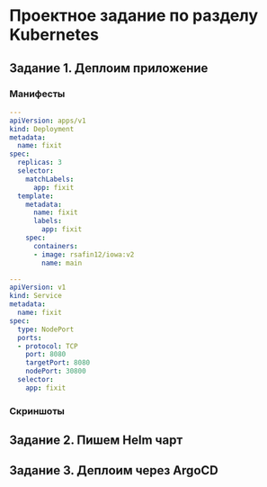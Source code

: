 
# Проектное задание по разделу Kubernetes  

## Задание 1. Деплоим приложение  
### Манифесты
```yaml
---
apiVersion: apps/v1
kind: Deployment
metadata:
  name: fixit
spec:
  replicas: 3
  selector:
    matchLabels:
      app: fixit
  template:
    metadata:
      name: fixit
      labels:
        app: fixit
    spec:
      containers:
      - image: rsafin12/iowa:v2
        name: main
```
```yaml
---
apiVersion: v1
kind: Service
metadata:
  name: fixit
spec:
  type: NodePort
  ports:
  - protocol: TCP
    port: 8080
    targetPort: 8080
    nodePort: 30800
  selector:
    app: fixit
```
### Скриншоты


## Задание 2. Пишем Helm чарт  

## Задание 3. Деплоим через ArgoCD
